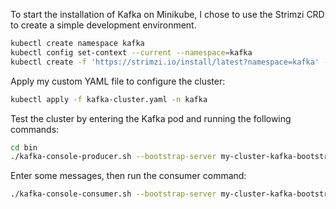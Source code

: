 To start the installation of Kafka on Minikube, I chose to use the Strimzi CRD to create a simple development environment.
```sh
kubectl create namespace kafka
kubectl config set-context --current --namespace=kafka
kubectl create -f 'https://strimzi.io/install/latest?namespace=kafka' -n kafka
```

Apply my custom YAML file to configure the cluster:
```sh
kubectl apply -f kafka-cluster.yaml -n kafka
```

Test the cluster by entering the Kafka pod and running the following commands:
```sh
cd bin
./kafka-console-producer.sh --bootstrap-server my-cluster-kafka-bootstrap:9092 --topic my-topic
```
Enter some messages, then run the consumer command:
```sh
./kafka-console-consumer.sh --bootstrap-server my-cluster-kafka-bootstrap:9092 --topic my-topic --from-beginning
```
